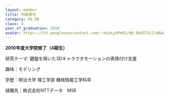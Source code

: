 ```yaml
---
layout: member
title: 阿部真也
category: 99_OB
class: 4
year_of_graduation: 2010
avatar: https://lh3.googleusercontent.com/-rHieLyOPm0I/WQ_BbGSTXiI/AAAAAAAAqLI/SLQ96Y6g090eRVbcSJGG3Av-4vQFn7vYQCLcB/p-s300/abe1.jpg
---
```

**2010年度大学院修了（4期生）**

研究テーマ: 鍵盤を用いた3Dキャラクタモーションの表情付け支援

趣味：モデリング

学歴：明治大学 理工学部 機械情報工学科卒

就職先：株式会社NTTデータ　MSE